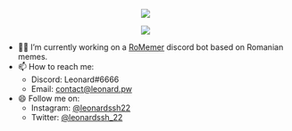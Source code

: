 <p align="center">
    <img src="https://github-readme-stats.vercel.app/api?username=LeonardSSH&show_icons=true&title_color=9fa6b2&icon_color=6875f5&text_color=eeeeee&bg_color=16171b">
</p>

<p align="center">
    <a href="https://discord.gg/5Rpndsw"><img src="https://i.imgur.com/Fybwf4w.png"></a>
</p>

- 👨‍💻 I’m currently working on a [RoMemer](https://github.com/RoMemer) discord bot based on Romanian memes.
- 📫 How to reach me: 
    - Discord: Leonard#6666
    - Email: contact@leonard.pw
- 😄 Follow me on:
    - Instagram: [@leonardssh22](https://www.instagram.com/leonardssh22/)
    - Twitter: [@leonardssh_22](https://twitter.com/leonardssh_22)

<!--
- 🔭 I’m currently working on ...
- 🌱 I’m currently learning ...
- 👯 I’m looking to collaborate on ...
- 🤔 I’m looking for help with ...
- 💬 Ask me about ...
- 📫 How to reach me: ...
- 😄 Pronouns: ...
- ⚡ Fun fact: ...
-->
